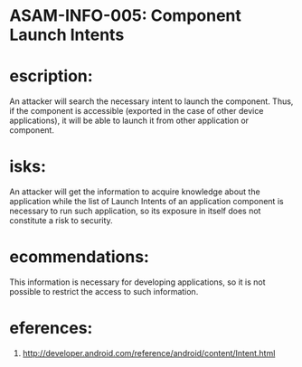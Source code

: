 
# ASAM-INFO-005: Component Launch Intents

#  escription:
An attacker will search the necessary intent to launch the component. Thus, if the component is accessible (exported in the case of other device applications), it will be able to launch it from other application or component.

#  isks:
An attacker will get the information to acquire knowledge about the application while the list of Launch Intents of an application component is necessary to run such application, so its exposure in itself does not constitute a risk to security.

#  ecommendations:
This information is necessary for developing applications, so it is not possible to restrict the access to such information.

#  eferences:
1. http://developer.android.com/reference/android/content/Intent.html
